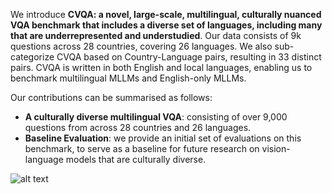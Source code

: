 We introduce **CVQA: a novel, large-scale, multilingual, culturally nuanced VQA benchmark that includes a diverse set of languages, including many that are underrepresented and understudied**. Our data consists of 9k questions across 28 countries, covering 26 languages. We also sub-categorize CVQA based on Country-Language pairs, resulting in 33 distinct pairs. CVQA is written in both English and local languages, enabling us to benchmark multilingual MLLMs and English-only MLLMs.

Our contributions can be summarised as follows:

- **A culturally diverse multilingual VQA**:  consisting of over 9,000 questions from across 28 countries and 26 languages.
- **Baseline Evaluation**: we provide an initial set of evaluations on this benchmark, to serve as a baseline for future research on vision-language models that are culturally diverse.

![alt text](images/image_examples_2.png)
